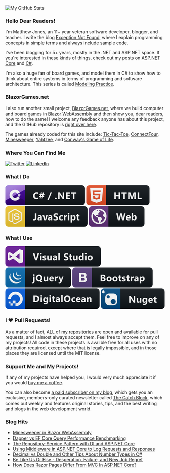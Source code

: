 ![My GitHub Stats](https://github-readme-stats.vercel.app/api?username=exceptionnotfound&count_private=true)

### Hello Dear Readers!

I'm Matthew Jones, an 11+ year veteran software developer, blogger, and teacher. I write the blog [Exception Not Found](https://exceptionnotfound.net/), where I explain programming concepts in simple terms and always include sample code.

I've been blogging for 5+ years, mostly in the .NET and ASP.NET space. If you're interested in these kinds of things, check out my posts on [ASP.NET Core](https://exceptionnotfound.net/tag/aspnetcore/) and [C#](https://exceptionnotfound.net/tag/csharp/).

I'm also a huge fan of board games, and model them in C# to show how to think about entire systems in terms of programming and software architecture. This series is called [Modeling Practice](https://exceptionnotfound.net/tag/modelingpractice/).

### BlazorGames.net
I also run another small project, [BlazorGames.net](https://blazorgames.net/), where we build computer and board games in [Blazor WebAssembly](https://docs.microsoft.com/en-us/aspnet/core/blazor/?view=aspnetcore-3.1) and then show you, dear readers, how to do the same! I welcome any feedback anyone has about this project, and the GitHub repository is [right over here](https://github.com/exceptionnotfound/BlazorGames). 

The games already coded for this site include: [Tic-Tac-Toe](https://blazorgames.net/tictactoe), [ConnectFour](https://blazorgames.net/connectfour), [Minesweeper](https://blazorgames.net/minesweeper), [Yahtzee](https://blazorgames.net/yahtzee), and [Conway's Game of Life](https://blazorgames.net/gameoflife).

### Where You Can Find Me
[![Twitter](https://raw.githubusercontent.com/MikeCodesDotNET/MikeCodesDotNET/a8abbf37441f3253f74ea255a47f289208d7568c/Resources/twitter.svg)](https://twitter.com/ExceptionNotFnd) [![LinkedIn](https://raw.githubusercontent.com/MikeCodesDotNET/MikeCodesDotNET/a8abbf37441f3253f74ea255a47f289208d7568c/Resources/linkedIn.svg)](https://www.linkedin.com/in/matthew-jones-b7879b155/) 

### What I Do
![C# and .NET](https://raw.githubusercontent.com/MikeCodesDotNET/ColoredBadges/master/svg/dev/languages/csharp_dotnet.svg)  ![HTML](https://raw.githubusercontent.com/MikeCodesDotNET/ColoredBadges/master/svg/dev/languages/html.svg) ![JavaScript](https://raw.githubusercontent.com/MikeCodesDotNET/ColoredBadges/master/svg/dev/languages/js.svg) ![Web Development](https://raw.githubusercontent.com/MikeCodesDotNET/ColoredBadges/master/svg/dev/misc/web.svg)

### What I Use
![Visual Studio](https://raw.githubusercontent.com/MikeCodesDotNET/ColoredBadges/master/svg/dev/tools/visualstudio.svg) ![jQuery](https://raw.githubusercontent.com/MikeCodesDotNET/ColoredBadges/master/svg/dev/frameworks/jquery.svg) ![Bootstrap](https://github.com/MikeCodesDotNET/ColoredBadges/raw/master/svg/dev/frameworks/bootstrap.svg) ![DigitalOcean](https://raw.githubusercontent.com/MikeCodesDotNET/ColoredBadges/master/svg/dev/services/digitalocean.svg) ![NuGet](https://github.com/MikeCodesDotNET/ColoredBadges/raw/master/svg/dev/services/nuget.svg)

### I ♥ Pull Requests!
As a matter of fact, ALL of [my repositories](https://github.com/exceptionnotfound?tab=repositories) are open and available for pull requests, and I almost always accept them. Feel free to improve on any of my projects! All code in these projects is availble free for all uses with no attribution required, except where that is legally impossible, and in those places they are licensed until the MIT license.

### Support Me and My Projects!
If any of my projects have helped you, I would very much appreciate it if you would [buy me a coffee](https://www.buymeacoffee.com/exceptionnotfnd). 

You can also become [a paid subscriber on my blog](https://exceptionnotfound.net/signup/), which gets you an exclusive, members-only curated newsletter called [The Catch Block](https://exceptionnotfound.net/tag/thecatchblock/), which comes out weekly and features original stories, tips, and the best writing and blogs in the web development world.

### Blog Hits

* [Minesweeper in Blazor WebAssembly](https://exceptionnotfound.net/minesweeper-in-blazor-webassembly-part-1-csharp-implementation/)
* [Dapper vs EF Core Query Performance Benchmarking](https://www.exceptionnotfound.net/dapper-vs-entity-framework-core-query-performance-benchmarking-2019/)
* [The Repository-Service Pattern with DI and ASP.NET Core](https://www.exceptionnotfound.net/the-repository-service-pattern-with-dependency-injection-and-asp-net-core/)
* [Using Middleware in ASP.NET Core to Log Requests and Responses](https://www.exceptionnotfound.net/using-middleware-to-log-requests-and-responses-in-asp-net-core/)
* [Decimal vs Double and Other Tips About Number Types in C#](https://www.exceptionnotfound.net/decimal-vs-double-and-other-tips-about-number-types-in-net/)
* [Be Like Us Or Else - Desperation, Failure, and New Job Regret](https://exceptionnotfound.net/be-like-us-or-else-desperation-failure-and-new-job-regret/)
* [How Does Razor Pages Differ From MVC In ASP.NET Core?](https://www.exceptionnotfound.net/razor-pages-how-does-it-differ-from-mvc-in-asp-net-core/)
